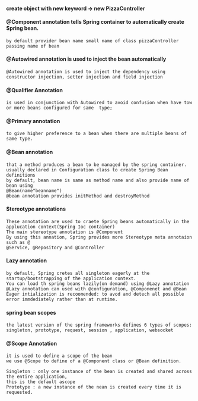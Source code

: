 #### create object with new keyword -> new PizzaController
#### @Component annotation tells Spring container to automatically create Spring bean.
    by default provider bean name small name of class pizzaController passing name of bean

#### @Autowired annotation is used to inject the bean automatically
    @Autowired annotation is used to inject the dependency using constructor injection, setter injection and field injection

#### @Qualifier Annotation
    is used in conjunction with Autowired to avoid confusion when have tow
    or more beans configured for same  type;

#### @Primary annotation
    to give higher preference to a bean when there are multiple beans of same type.

#### @Bean annotation
    that a method produces a bean to be managed by the spring container.
    usually declared in Configuration class to create Spring Bean definitions 
    by default, bean name is same as method name and also provide name of bean using
    @Bean(name"beanname")
    @bean annotation provides initMethod and destroyMethod

#### Stereotype annotations
    These annotation are used to craete Spring beans automatically in the applucation context(Spring Ioc container)
    The main stereotype annotation is @Component
    By using this annation, Spring provides more Stereotype meta annotaion such as @
    @Service, @Repository and @Controller

#### Lazy annotation
    by default, Spring cretes all singleton eagerly at the startup/bootstrapping of the application context.
    You can load th spring beans lazily(on demand) usimg @Lazy annotation
    @Lazy annotation can used with @configuration, @Componenet and @Bean
    Eager intialization is recoomended: to avod and detech all possible error immdediately rather than at runtime.

#### spring bean scopes
    the latest version of the spring frameworks defines 6 types of scopes:
    singleton, prototype, request, session , application, websocket
#### @Scope Annotation
    it is used to define a scope of the bean
    we use @Scope to define of a @Component class or @Bean definition.
    
    Singleton : only one instance of the bean is created and shared across the entire application, 
    this is the default ascope
    Prototype : a new instance of the nean is created every time it is requested.